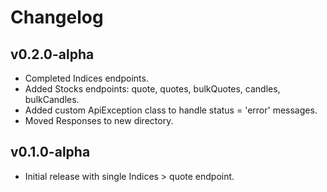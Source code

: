# Changelog

## v0.2.0-alpha

- Completed Indices endpoints.
- Added Stocks endpoints: quote, quotes, bulkQuotes, candles, bulkCandles.
- Added custom ApiException class to handle status = 'error' messages.
- Moved Responses to new directory.

## v0.1.0-alpha

- Initial release with single Indices > quote endpoint.
